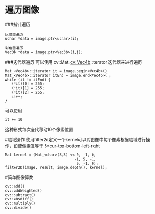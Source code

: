 # 遍历图像

###指针遍历

```
灰度图遍历
uchar *data = image.ptr<uchar>(i);

彩色图遍历
Vec3b *data = image.ptr<Vec3b>(i,j);
```
###迭代器遍历
可以使用 cv::Mat_<cv::Vec4b>::iterator 迭代器来进行遍历

```
Mat_<Vec4b>::iterator it = image.begin<Vec4b>();
Mat_<Vec4b>::iterator itEnd = image.end<Vec4b>();
while (it != itEnd) {
   (*it)[0] = 255;
   (*it)[1] = 255;
   (*it)[2] = 255;
   it++;
}
```
可以使用

```
it += 10
```
这种形式每次迭代移动10个像素位置

#临域操作
使用filter2d定义一个kernel可以对图像中每个像素根据临域进行操作，如使像素值等于 5*cur-top-bottom-left-right

```
Mat kernel = (Mat_<char>(3,3) << 0, -1, 0,
                                -1, 5, -1,
                                 0, -1, 0);
filter2D(image, result, image.depth(), kernel);
```
#简单图像算数

```
cv::add()
cv::addWeighted()
cv::subtract()
cv::absdiff()
cv::multiply()
cv::divide()
```




